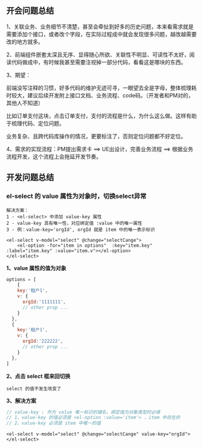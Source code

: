 ## 开会问题总结

1、关联业务、业务细节不清楚，甚至会牵扯到好多的历史问题，本来看需求就是需要添加个接口，或者改个字段，在实际过程成中就会发现很多问题，越改越需要改的地方就多。



2、前端组件嵌套太深且无序、显得随心所欲、关联性不明显、可读性不太好，阅读代码做成中，有时候我甚至需要注视掉一部分代码，看看这是哪块的东西。



3、期望：

前端没写注释的习惯，好多代码的维护无迹可寻，一眼望去全是字母，整体梳理耗时较大，建议后续开发附上接口文档、业务流程、code码。（开发者和PM对的，其他人不知道）

比如订单支付这块，点击订单支付，支付的流程是什么，为什么这么做。这样有助于梳理代码、定位问题。

业务复杂、且跨代码库操作的情况，更要标注了，否则定位问题都不好定位。



4、需求的实现流程：PM提出需求卡  ==>  UE出设计，完善业务流程  ==>  根据业务流程开发，这个流程上会拖延开发节奏。





## 开发问题总结

### el-select 的 value 属性为对象时，切换select异常

```
解决方案：
1 - <el-select> 中添加 value-key 属性
2 - value-key 具有唯一性，对应绑定值 :value 中的唯一属性
3 - 例：value-key='orgId', orgId 就是 item 中的唯一表示标识
```

```vue
<el-select v-model="select" @change="selectCange">
    <el-option -for="item in options"  :key="item.key" :label="item.key" :value="item.v"></el-option>
</el-select>
```



**1、value 属性的值为对象**

```js
options = [
	{
    key:'租户1',
    v: {
      orgId:'1111111',
      // other prop ...
    }
  },
  {
    key:'租户1',
    v: {
      orgId:'222222',
      // other prop ...
    }
  },
]
```



**2、点击 select 框来回切换**

```
select 的值不发生改变了
```



**3、解决方案**

```js
// value-key : 作为 value 唯一标识的键名，绑定值为对象类型时必填
// 1、value-key 的值必须是 <el-option :value='item'> ，item 中存在的
// 2、value-key 必须是 item 中唯一的值
```

```vue
<el-select v-model="select" @change="selectCange" value-key="orgId"></el-select>
```

